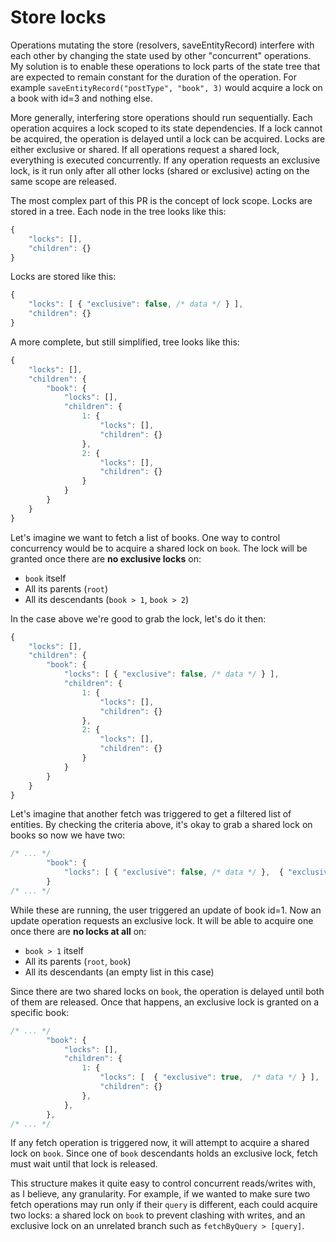 # Store locks

Operations mutating the store (resolvers, saveEntityRecord) interfere with each other by changing the state used by other "concurrent" operations. My solution is to enable these operations to lock parts of the state tree that are expected to remain constant for the duration of the operation. For example `saveEntityRecord("postType", "book", 3)` would acquire a lock on a book with id=3 and nothing else.

More generally, interfering store operations should run sequentially. Each operation acquires a lock scoped to its state dependencies. If a lock cannot be acquired, the operation is delayed until a lock can be acquired. Locks are either exclusive or shared. If all operations request a shared lock, everything is executed concurrently. If any operation requests an exclusive lock, is it run only after all other locks (shared or exclusive) acting on the same scope are released.

The most complex part of this PR is the concept of lock scope. Locks are stored in a tree. Each node in the tree looks like this:

```jsx
{
	"locks": [],
	"children": {}
}
```

Locks are stored like this:

```jsx
{
	"locks": [ { "exclusive": false, /* data */ } ],
	"children": {}
}
```

A more complete, but still simplified, tree looks like this:
 
```jsx
{
	"locks": [],
	"children": {
		"book": {
			"locks": [],
			"children": {
				1: {
					"locks": [],
					"children": {}
				},
				2: {
					"locks": [],
					"children": {}
				}
			}
		}
	}
}
```

Let's imagine we want to fetch a list of books. One way to control concurrency would be to acquire a shared lock on `book`. The lock will be granted once there are **no exclusive locks** on:
* `book` itself
* All its parents (`root`)
* All its descendants (`book > 1`, `book > 2`)

In the case above we're good to grab the lock, let's do it then:

```jsx
{
	"locks": [],
	"children": {
		"book": {
			"locks": [ { "exclusive": false, /* data */ } ],
			"children": {
				1: {
					"locks": [],
					"children": {}
				},
				2: {
					"locks": [],
					"children": {}
				}
			}
		}
	}
}
```

Let's imagine that another fetch was triggered to get a filtered list of entities. By checking the criteria above, it's okay to grab a shared lock on books so now we have two:
```jsx
/* ... */
		"book": {
			"locks": [ { "exclusive": false, /* data */ },  { "exclusive": false, /* data */ } ],
		}
/* ... */
```

While these are running, the user triggered an update of book id=1. Now an update operation requests an exclusive lock. It will be able to acquire one once there are **no locks at all** on:
* `book > 1` itself
* All its parents (`root`, `book`)
* All its descendants (an empty list in this case)

Since there are two shared locks on `book`, the operation is delayed until both of them are released. Once that happens, an exclusive lock is granted on a specific book:

```jsx
/* ... */
		"book": {
			"locks": [],
			"children": {
				1: {
					"locks": [  { "exclusive": true,  /* data */ } ],
					"children": {}
				},
			},
		},
/* ... */
```

If any fetch operation is triggered now, it will attempt to acquire a shared lock on `book`. Since one of `book` descendants holds an exclusive lock, fetch must wait until that lock is released.

This structure makes it quite easy to control concurrent reads/writes with, as I believe, any granularity. For example, if we wanted to make sure two fetch operations may run only if their `query` is different, each could acquire two locks: a shared lock on `book` to prevent clashing with writes, and an exclusive lock on an unrelated branch such as `fetchByQuery > [query]`.
